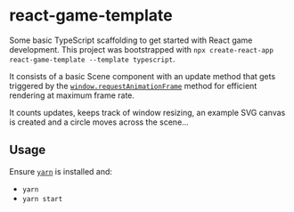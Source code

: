 # react-game-template

Some basic TypeScript scaffolding to get started with React game development. This project was bootstrapped with `npx create-react-app react-game-template --template typescript`.

It consists of a basic Scene component with an update method that gets triggered by the [`window.requestAnimationFrame`](https://developer.mozilla.org/en-US/docs/Web/API/window/requestAnimationFrame) method for efficient rendering at maximum frame rate.

It counts updates, keeps track of window resizing, an example SVG canvas is created and a circle moves across the scene...

## Usage

Ensure [`yarn`](https://yarnpkg.com) is installed and:

- `yarn`
- `yarn start`
